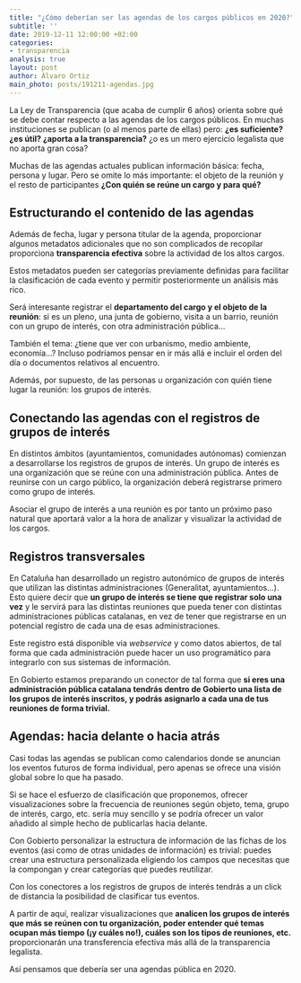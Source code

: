 ```yaml
---
title: "¿Cómo deberían ser las agendas de los cargos públicos en 2020?"
subtitle: ''
date: 2019-12-11 12:00:00 +02:00
categories:
- transparencia
analysis: true
layout: post
author: Álvaro Ortiz
main_photo: posts/191211-agendas.jpg
---
```


La Ley de Transparencia (que acaba de cumplir 6 años) orienta sobre qué se debe contar respecto a las agendas de los cargos públicos. En muchas instituciones se publican (o al menos parte de ellas) pero: **¿es suficiente? ¿es útil? ¿aporta a la transparencia?** ¿o es un mero ejercicio legalista que no aporta gran cosa? 

Muchas de las agendas actuales publican información básica: fecha, persona y lugar. Pero se omite lo más importante: el objeto de la reunión y el resto de participantes **¿Con quién se reúne un cargo y para qué?**


## Estructurando el contenido de las agendas

Además de fecha, lugar y persona titular de la agenda, proporcionar algunos metadatos adicionales que no son complicados de recopilar proporciona **transparencia efectiva** sobre la actividad de los altos cargos. 

Estos metadatos pueden ser categorías previamente definidas para facilitar la clasificación de cada evento y permitir posteriormente un análisis más rico. 

Será interesante registrar el **departamento del cargo y el objeto de la reunión**: si es un pleno, una junta de gobierno, visita a un barrio, reunión con un grupo de interés, con otra administración pública…

También el tema: ¿tiene que ver con urbanismo, medio ambiente, economía...? Incluso podríamos pensar en ir más allá e incluir el orden del día o documentos relativos al encuentro.

Además, por supuesto, de las personas u organización con quién tiene lugar la reunión: los grupos de interés.


## Conectando las agendas con el registros de grupos de interés

En distintos ámbitos (ayuntamientos, comunidades autónomas) comienzan a desarrollarse los registros de grupos de interés. Un grupo de interés es una organización que se reúne con una administración pública. Antes de reunirse con un cargo público, la organización deberá registrarse primero como grupo de interés.

Asociar el grupo de interés a una reunión es por tanto un próximo paso natural que aportará valor a la hora de analizar y visualizar la actividad de los cargos.


## Registros transversales

En Cataluña han desarrollado un registro autonómico de grupos de interés que utilizan las distintas administraciones (Generalitat, ayuntamientos...). Esto quiere decir que **un grupo de interés se tiene que registrar solo una vez** y le servirá para las distintas reuniones que pueda tener con distintas administraciones públicas catalanas, en vez de tener que registrarse en un potencial registro de cada una de esas administraciones. 

Este registro está disponible via _webservice_ y como datos abiertos, de tal forma que cada administración puede hacer un uso programático para integrarlo con sus sistemas de información. 

En Gobierto estamos preparando un conector de tal forma que **si eres una administración pública catalana tendrás dentro de Gobierto una lista de los grupos de interés inscritos, y podrás asignarlo a cada una de tus reuniones de forma trivial.**


## Agendas: hacia delante o hacia atrás

Casi todas las agendas se publican como calendarios donde se anuncian los eventos futuros de forma individual, pero apenas se ofrece una visión global sobre lo que ha pasado. 

Si se hace el esfuerzo de clasificación que proponemos, ofrecer visualizaciones sobre la frecuencia de reuniones según objeto, tema, grupo de interés, cargo, etc. sería muy sencillo y se podría ofrecer un valor añadido al simple hecho de publicarlas hacia delante.

<div class="separator blue short"></div>

Con Gobierto personalizar la estructura de información de las fichas de los eventos (así como de otras unidades de información) es trivial: puedes crear una estructura personalizada eligiendo los campos que necesitas que la compongan y crear categorías que puedes reutilizar.

Con los conectores a los registros de grupos de interés tendrás a un click de distancia la posibilidad de clasificar tus eventos.

A partir de aquí, realizar visualizaciones que **analicen los grupos de interés que más se reúnen con tu organización, poder entender qué temas ocupan más tiempo (¡y cuáles no!), cuáles son los tipos de reuniones, etc.** proporcionarán una transferencia efectiva más allá de la transparencia legalista.

Así pensamos que debería ser una agendas pública en 2020.